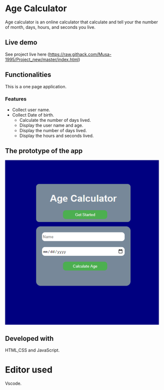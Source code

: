 # Age Calculator
Age calculator is an online calculator that calculate and tell your the number of month, days, hours, and seconds you live.
## Live demo
See project live here (https://raw.githack.com/Musa-1995/Project_new/master/index.html)
## Functionalities
This is a one page application.
### Features
* Collect user name.
* Collect Date of birth.
  * Calculate the number of days lived.
  *  Display the user name and age.
  * Display the number of days lived.
  *  Display the hours and seconds lived.
## The prototype of the app
![the_picture_preview_of_myage_calculator.](cal.png "This is the age calculator prototype.")
## Developed with
HTML,CSS and JavaScript.
# Editor used
Vscode.
